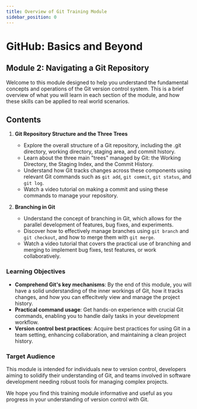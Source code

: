 ```yaml
---
title: Overview of Git Training Module
sidebar_position: 0
---
```

# GitHub: Basics and Beyond

## Module 2: Navigating a Git Repository

Welcome to this module designed to help you understand the fundamental concepts and operations of the Git version control system. This is a brief overview of what you will learn in each section of the module, and how these skills can be applied to real world scenarios.

## Contents

1. **Git Repository Structure and the Three Trees**
   - Explore the overall structure of a Git repository, including the .git directory, working directory, staging area, and commit history.
   - Learn about the three main "trees" managed by Git: the Working Directory, the Staging Index, and the Commit History.
   - Understand how Git tracks changes across these components using relevant Git commands such as `git add`, `git commit`, `git status`, and `git log`.
   - Watch a video tutorial on making a commit and using these commands to manage your repository.

2. **Branching in Git**
   - Understand the concept of branching in Git, which allows for the parallel development of features, bug fixes, and experiments.
   - Discover how to effectively manage branches using `git branch` and `git checkout`, and how to merge them with `git merge`.
   - Watch a video tutorial that covers the practical use of branching and merging to implement bug fixes, test features, or work collaboratively.

### Learning Objectives

- **Comprehend Git's key mechanisms**: By the end of this module, you will have a solid understanding of the inner workings of Git, how it tracks changes, and how you can effecitvely view and manage the project history.
- **Practical command usage**: Get hands-on experience with crucial Git commands, enabling you to handle daily tasks in your development workflow.
- **Version control best practices**: Acquire best practices for using Git in a team setting, enhancing collaboration, and maintaining a clean project history.

### Target Audience

This module is intended for individuals new to version control, developers aiming to solidify their understanding of Git, and teams involved in software development needing robust tools for managing complex projects.

We hope you find this training module informative and useful as you progress in your understanding of version control with Git.
